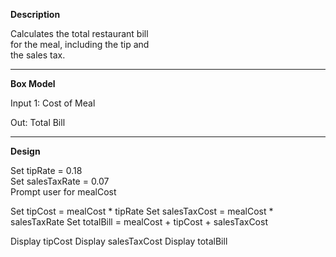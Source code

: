 **Description**

Calculates the total restaurant bill  
for the meal, including the tip and  
the sales tax.

********************************************

**Box Model**

Input 1: Cost of Meal

Out: Total Bill

********************************************

**Design**

Set tipRate = 0.18  
Set salesTaxRate = 0.07  
Prompt user for mealCost

Set tipCost = mealCost * tipRate
Set salesTaxCost = mealCost * salesTaxRate
Set totalBill = mealCost + tipCost + salesTaxCost

Display tipCost
Display salesTaxCost
Display totalBill
